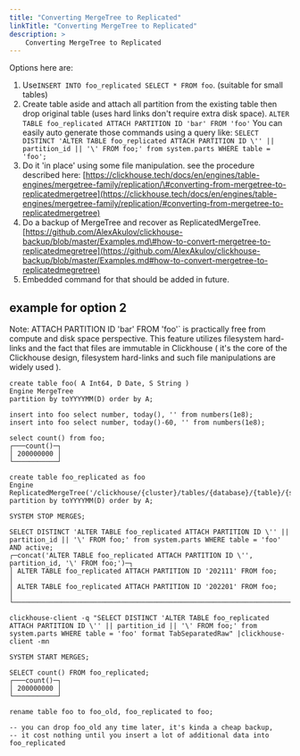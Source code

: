 ```yaml
---
title: "Converting MergeTree to Replicated"
linkTitle: "Converting MergeTree to Replicated"
description: >
    Converting MergeTree to Replicated
---
```

Options here are:

1. Use`INSERT INTO foo_replicated SELECT * FROM foo`. (suitable for small tables)
2. Create table aside and attach all partition from the existing table then drop original table (uses hard links don't require extra disk space). `ALTER TABLE foo_replicated ATTACH PARTITION ID 'bar' FROM 'foo'` You can easily auto generate those commands using a query like: `SELECT DISTINCT 'ALTER TABLE foo_replicated ATTACH PARTITION ID \'' || partition_id || '\' FROM foo;' from system.parts WHERE table = 'foo';`
3. Do it 'in place' using some file manipulation. see the procedure described here: [https://clickhouse.tech/docs/en/engines/table-engines/mergetree-family/replication/\#converting-from-mergetree-to-replicatedmergetree](https://clickhouse.tech/docs/en/engines/table-engines/mergetree-family/replication/#converting-from-mergetree-to-replicatedmergetree)
4. Do a backup of MergeTree and recover as ReplicatedMergeTree. [https://github.com/AlexAkulov/clickhouse-backup/blob/master/Examples.md\#how-to-convert-mergetree-to-replicatedmegretree](https://github.com/AlexAkulov/clickhouse-backup/blob/master/Examples.md#how-to-convert-mergetree-to-replicatedmegretree)
5. Embedded command for that should be added in future.

## example for option 2

Note: ATTACH PARTITION ID 'bar' FROM 'foo'` is practically free from compute and disk space perspective. This feature utilizes filesystem hard-links and the fact that files are immutable in Clickhouse ( it's the core of the Clickhouse design, filesystem hard-links and such file manipulations are widely used ).

```
create table foo( A Int64, D Date, S String ) 
Engine MergeTree 
partition by toYYYYMM(D) order by A;

insert into foo select number, today(), '' from numbers(1e8);
insert into foo select number, today()-60, '' from numbers(1e8);

select count() from foo;
┌───count()─┐
│ 200000000 │
└───────────┘

create table foo_replicated as foo 
Engine ReplicatedMergeTree('/clickhouse/{cluster}/tables/{database}/{table}/{shard}','{replica}')
partition by toYYYYMM(D) order by A;

SYSTEM STOP MERGES;

SELECT DISTINCT 'ALTER TABLE foo_replicated ATTACH PARTITION ID \'' || partition_id || '\' FROM foo;' from system.parts WHERE table = 'foo' AND active;
┌─concat('ALTER TABLE foo_replicated ATTACH PARTITION ID \'', partition_id, '\' FROM foo;')─┐
│ ALTER TABLE foo_replicated ATTACH PARTITION ID '202111' FROM foo;                         │
│ ALTER TABLE foo_replicated ATTACH PARTITION ID '202201' FROM foo;                         │
└───────────────────────────────────────────────────────────────────────────────────────────┘

clickhouse-client -q "SELECT DISTINCT 'ALTER TABLE foo_replicated ATTACH PARTITION ID \'' || partition_id || '\' FROM foo;' from system.parts WHERE table = 'foo' format TabSeparatedRaw" |clickhouse-client -mn

SYSTEM START MERGES;

SELECT count() FROM foo_replicated;
┌───count()─┐
│ 200000000 │
└───────────┘

rename table foo to foo_old, foo_replicated to foo;

-- you can drop foo_old any time later, it's kinda a cheap backup, 
-- it cost nothing until you insert a lot of additional data into foo_replicated
```
